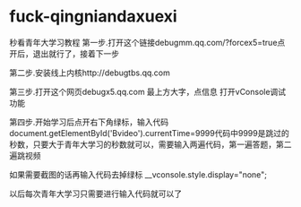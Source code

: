 # fuck-qingniandaxuexi
秒看青年大学习教程
第一步.打开这个链接debugmm.qq.com/?forcex5=true点开后，退出就行了，接着下一步

第二步.安装线上内核http://debugtbs.qq.com

第三步.打开这个网页debugx5.qq.com
最上方大字，点信息
打开vConsole调试功能

第四步.开始学习后点开右下角绿标，输入代码document.getElementById('Bvideo').currentTime=9999代码中9999是跳过的秒数，只要大于青年大学习的秒数就可以，需要输入两遍代码，第一遍答题，第二遍跳视频

如果需要截图的话再输入代码去掉绿标
__vconsole.style.display="none";

以后每次青年大学习只需要进行输入代码就可以了
